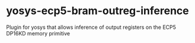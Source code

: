 # yosys-ecp5-bram-outreg-inference
Plugin for yosys that allows inference of output registers on the ECP5 DP16KD memory primitive 
